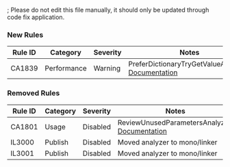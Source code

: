 ; Please do not edit this file manually, it should only be updated through code fix application.

### New Rules
Rule ID | Category | Severity | Notes
--------|----------|----------|-------
CA1839 | Performance | Warning | PreferDictionaryTryGetValueAnalyzer, [Documentation](https://docs.microsoft.com/dotnet/fundamentals/code-analysis/quality-rules/ca1839)

### Removed Rules

Rule ID | Category | Severity | Notes
--------|----------|----------|-------
CA1801 | Usage | Disabled | ReviewUnusedParametersAnalyzer, [Documentation](https://docs.microsoft.com/visualstudio/code-quality/ca1801)
IL3000 | Publish | Disabled | Moved analyzer to mono/linker
IL3001 | Publish | Disabled | Moved analyzer to mono/linker
